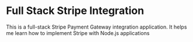 # Full Stack Stripe Integration
This is a full-stack Stripe Payment Gateway integration application. It helps me learn how to implement Stripe with Node.js applications

